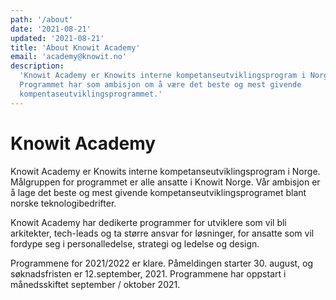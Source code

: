 ```yaml
---
path: '/about'
date: '2021-08-21'
updated: '2021-08-21'
title: 'About Knowit Academy'
email: 'academy@knowit.no'
description:
  'Knowit Academy er Knowits interne kompetanseutviklingsprogram i Norge.
  Programmet har som ambisjon om å være det beste og mest givende
  kompentaseutviklingsprogrammet.'
---
```


# Knowit Academy

Knowit Academy er Knowits interne kompetanseutviklingsprogram i Norge.
Målgruppen for programmet er alle ansatte i Knowit Norge. Vår ambisjon er å
lage det beste og mest givende kompetanseutviklingsprogramet blant norske
teknologibedrifter.

Knowit Academy har dedikerte programmer for utviklere som vil bli arkitekter,
tech-leads og ta større ansvar for løsninger, for ansatte som vil fordype seg
i personalledelse, strategi og ledelse og design.

Programmene for 2021/2022 er klare. Påmeldingen starter 30. august, og
søknadsfristen er 12.september, 2021. Programmene har oppstart i månedsskiftet
september / oktober 2021.

